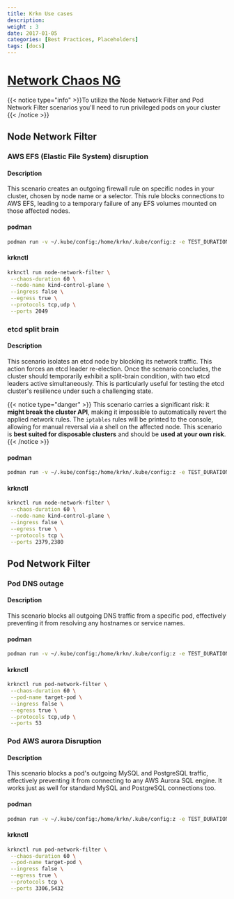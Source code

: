 ```yaml
---
title: Krkn Use cases
description: 
weight : 3
date: 2017-01-05
categories: [Best Practices, Placeholders]
tags: [docs]
---
```


# [Network Chaos NG](docs/scenarios/network-chaos-ng-scenario/_index.md)

{{< notice type="info" >}}To utilize the Node Network Filter and Pod Network Filter scenarios you'll need to run privileged pods on your cluster {{< /notice >}}

## Node Network Filter 

### AWS EFS (Elastic File System) disruption
#### Description
This scenario creates an outgoing firewall rule on specific nodes in your cluster, chosen by node name or a selector. This rule blocks connections to AWS EFS, leading to a temporary failure of any EFS volumes mounted on those affected nodes.

#### podman

```bash
podman run -v ~/.kube/config:/home/krkn/.kube/config:z -e TEST_DURATION="60" -e INGRESS="false" -e EGRESS="true" -e PROTOCOLS="tcp,udp" -e PORTS="2049" -e NODE_NAME="kind-control-plane" quay.io/krkn-chaos/krkn-hub:node-network-filter
```

#### krknctl 

```bash
krknctl run node-network-filter \
 --chaos-duration 60 \
 --node-name kind-control-plane \
 --ingress false \
 --egress true \
 --protocols tcp,udp \
 --ports 2049
```

### etcd split brain
#### Description
This scenario isolates an etcd node by blocking its network traffic. This action forces an etcd leader re-election. Once the scenario concludes, the cluster should temporarily exhibit a split-brain condition, with two etcd leaders active simultaneously. This is particularly useful for testing the etcd cluster's resilience under such a challenging state.


{{< notice type="danger" >}} This scenario carries a significant risk: it **might break the cluster API**, making it impossible to automatically revert the applied network rules. The `iptables` rules will be printed to the console, allowing for manual reversal via a shell on the affected node. This scenario is **best suited for disposable clusters** and should be **used at your own risk**. {{< /notice >}}



#### podman
```bash
podman run -v ~/.kube/config:/home/krkn/.kube/config:z -e TEST_DURATION="60" -e INGRESS="false" -e EGRESS="true" -e PROTOCOLS="tcp" -e PORTS="2379,2380" -e NODE_NAME="kind-control-plane" quay.io/krkn-chaos/krkn-hub:node-network-filter
```
#### krknctl
```bash
krknctl run node-network-filter \
 --chaos-duration 60 \
 --node-name kind-control-plane \
 --ingress false \
 --egress true \
 --protocols tcp \
 --ports 2379,2380
```
## Pod Network Filter
### Pod DNS outage
#### Description
This scenario blocks all outgoing DNS traffic from a specific pod, effectively preventing it from resolving any hostnames or service names.
#### podman
```bash
podman run -v ~/.kube/config:/home/krkn/.kube/config:z -e TEST_DURATION="60" -e INGRESS="false" -e EGRESS="true" -e PROTOCOLS="tcp,udp" -e PORTS="53" -e POD_NAME="target-pod" quay.io/krkn-chaos/krkn-hub:pod-network-filter
```
#### krknctl
```bash
krknctl run pod-network-filter \
 --chaos-duration 60 \
 --pod-name target-pod \
 --ingress false \
 --egress true \
 --protocols tcp,udp \
 --ports 53
```
### Pod AWS aurora Disruption
#### Description
This scenario blocks a pod's outgoing MySQL and PostgreSQL traffic, effectively preventing it from connecting to any AWS Aurora SQL engine. It works just as well for standard MySQL and PostgreSQL connections too.
#### podman
```bash
podman run -v ~/.kube/config:/home/krkn/.kube/config:z -e TEST_DURATION="60" -e INGRESS="false" -e EGRESS="true" -e PROTOCOLS="tcp" -e PORTS="3306,5432" -e POD_NAME="target-pod" quay.io/krkn-chaos/krkn-hub:pod-network-filter
```
#### krknctl
```bash
krknctl run pod-network-filter \
 --chaos-duration 60 \
 --pod-name target-pod \
 --ingress false \
 --egress true \
 --protocols tcp \
 --ports 3306,5432
```